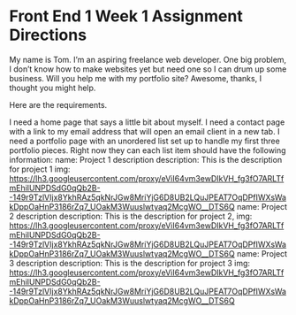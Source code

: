 # Front End 1 Week 1 Assignment Directions

My name is Tom. I’m an aspiring freelance web developer. One big problem, I don’t know how to make websites yet but need one so I can drum up some business. Will you help me with my portfolio site? Awesome, thanks, I thought you might help.

Here are the requirements.

I need a home page that says a little bit about myself.
I need a contact page with a link to my email address that will open an email client in a new tab.
I need a portfolio page with an unordered list set up to handle my first three portfolio pieces. Right now they can each list item should have the following information:
name: Project 1 description description: This is the description for project 1 img: https://lh3.googleusercontent.com/proxy/eViI64vm3ewDIkVH_fg3fO7ARLTfmEhiIUNPDSdG0qQb2B--149r9TzlVIjx8YkhRAz5qkNrJGw8MriYjG6D8UB2LQuJPEAT7OqDPfIWXsWakDppOaHnP3186rZq7_UOakM3Wuuslwtyaq2McgWO__DTS6Q
name: Project 2 description description: This is the description for project 2, img: https://lh3.googleusercontent.com/proxy/eViI64vm3ewDIkVH_fg3fO7ARLTfmEhiIUNPDSdG0qQb2B--149r9TzlVIjx8YkhRAz5qkNrJGw8MriYjG6D8UB2LQuJPEAT7OqDPfIWXsWakDppOaHnP3186rZq7_UOakM3Wuuslwtyaq2McgWO__DTS6Q
name: Project 3 description description: This is the description for project 3 img: https://lh3.googleusercontent.com/proxy/eViI64vm3ewDIkVH_fg3fO7ARLTfmEhiIUNPDSdG0qQb2B--149r9TzlVIjx8YkhRAz5qkNrJGw8MriYjG6D8UB2LQuJPEAT7OqDPfIWXsWakDppOaHnP3186rZq7_UOakM3Wuuslwtyaq2McgWO__DTS6Q

